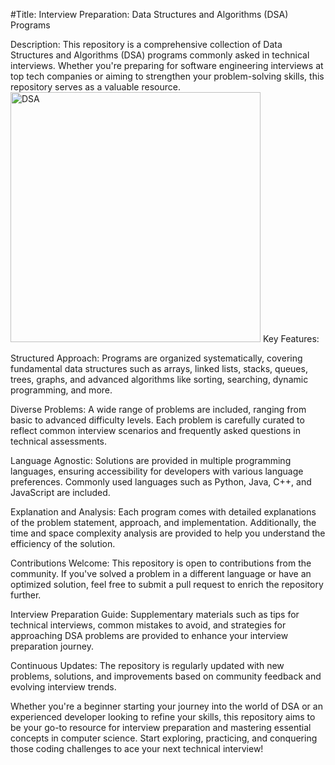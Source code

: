 #Title: Interview Preparation: Data Structures and Algorithms (DSA) Programs

Description:
This repository is a comprehensive collection of Data Structures and Algorithms (DSA) programs commonly asked in technical interviews. Whether you're preparing for software engineering interviews at top tech companies or aiming to strengthen your problem-solving skills, this repository serves as a valuable resource.
<img  width="400" src="https://i.ytimg.com/vi/lq60Vfa_U4U/maxresdefault.jpg" alt="DSA">
Key Features:

Structured Approach: Programs are organized systematically, covering fundamental data structures such as arrays, linked lists, stacks, queues, trees, graphs, and advanced algorithms like sorting, searching, dynamic programming, and more.

Diverse Problems: A wide range of problems are included, ranging from basic to advanced difficulty levels. Each problem is carefully curated to reflect common interview scenarios and frequently asked questions in technical assessments.

Language Agnostic: Solutions are provided in multiple programming languages, ensuring accessibility for developers with various language preferences. Commonly used languages such as Python, Java, C++, and JavaScript are included.

Explanation and Analysis: Each program comes with detailed explanations of the problem statement, approach, and implementation. Additionally, the time and space complexity analysis are provided to help you understand the efficiency of the solution.

Contributions Welcome: This repository is open to contributions from the community. If you've solved a problem in a different language or have an optimized solution, feel free to submit a pull request to enrich the repository further.

Interview Preparation Guide: Supplementary materials such as tips for technical interviews, common mistakes to avoid, and strategies for approaching DSA problems are provided to enhance your interview preparation journey.

Continuous Updates: The repository is regularly updated with new problems, solutions, and improvements based on community feedback and evolving interview trends.

Whether you're a beginner starting your journey into the world of DSA or an experienced developer looking to refine your skills, this repository aims to be your go-to resource for interview preparation and mastering essential concepts in computer science. Start exploring, practicing, and conquering those coding challenges to ace your next technical interview!
